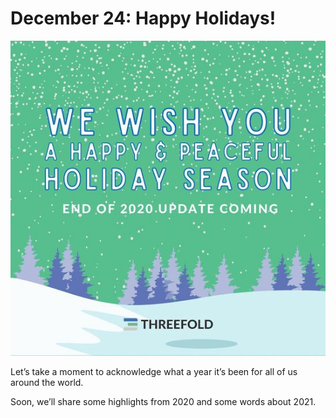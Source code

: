 # December 24: Happy Holidays!

![](img/happyholidays2020.jpg)

Let’s take a moment to acknowledge what a year it’s been for all of us around the world.

Soon, we’ll share some highlights from 2020 and some words about 2021.